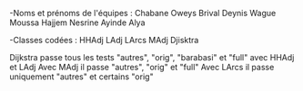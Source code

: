 -Noms et prénoms de l'équipes : 
Chabane Oweys
Brival Deynis
Wague Moussa
Hajjem Nesrine
Ayinde Alya

-Classes codées :
HHAdj
LAdj
LArcs
MAdj
Djisktra

Dijkstra passe tous les tests "autres", "orig", "barabasi" et "full" avec HHAdj et LAdj
Avec MAdj il passe "autres", "orig" et "full"
Avec LArcs il passe uniquement "autres" et certains "orig"
